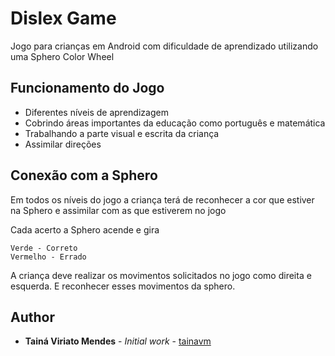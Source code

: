 #  Dislex Game
Jogo para crianças em Android com dificuldade de aprendizado utilizando uma Sphero Color Wheel

## Funcionamento do Jogo

* Diferentes níveis de aprendizagem
* Cobrindo áreas importantes da educação como português e matemática 
* Trabalhando a parte visual e escrita da criança 
* Assimilar direções 

## Conexão com a Sphero
Em todos os níveis do jogo a criança terá de reconhecer a cor que estiver na Sphero e assimilar com as que estiverem no jogo

Cada acerto a Sphero acende e gira
```
Verde - Correto
Vermelho - Errado
```

A criança deve realizar os movimentos solicitados no jogo como direita e esquerda. E reconhecer esses movimentos da sphero.

## Author

* **Tainá Viriato Mendes** - *Initial work* - [tainavm](https://github.com/tainavm)
